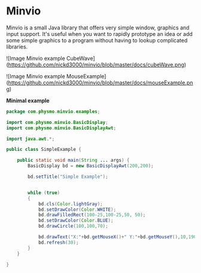 # Minvio
Minvio is a small Java library that offers very simple window, graphics and input support.  It's useful when you want to rapidly prototype an idea or add some simple graphics to a program without having to lookup complicated libraries.

![Image Minvio example CubeWave]
(https://github.com/nickd3000/minvio/blob/master/docs/cubeWave.png)

![Image Minvio example MouseExample]
(https://github.com/nickd3000/minvio/blob/master/docs/mouseExample.png)

**Minimal example**

```java
package com.physmo.minvio.examples;

import com.physmo.minvio.BasicDisplay;
import com.physmo.minvio.BasicDisplayAwt;

import java.awt.*;

public class SimpleExample {

    public static void main(String ... args) {
        BasicDisplay bd = new BasicDisplayAwt(200,200);

        bd.setTitle("Simple Example");


        while (true)
        {
            bd.cls(Color.lightGray);
            bd.setDrawColor(Color.WHITE);
            bd.drawFilledRect(100-25,100-25,50, 50);
            bd.setDrawColor(Color.BLUE);
            bd.drawCircle(100,100,70);

            bd.drawText("X:"+bd.getMouseX()+" Y:"+bd.getMouseY(),10,190);
            bd.refresh(30);
        }
    }

}
```
